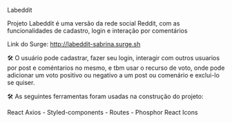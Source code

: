 Labeddit

Projeto Labeddit é uma versão da rede social Reddit, com as funcionalidades de cadastro, login e interação por comentários

Link do Surge: http://labeddit-sabrina.surge.sh

🛠 O usuário pode cadastrar, fazer seu login, interagir com outros usuarios por post e coméntarios no mesmo, e tbm usar o recurso de voto, onde pode adicionar um voto positivo ou negativo a um post ou comenário e exclui-lo se quiser.

🛠  As seguintes ferramentas foram usadas na construção do projeto:

React Axios - Styled-components - Routes - Phosphor React Icons
